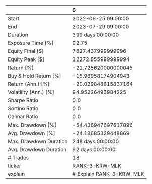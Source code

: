 |                        | 0                        |
|:-----------------------|:-------------------------|
| Start                  | 2022-06-25 09:00:00      |
| End                    | 2023-07-29 09:00:00      |
| Duration               | 399 days 00:00:00        |
| Exposure Time [%]      | 92.75                    |
| Equity Final [$]       | 7827.437999999996        |
| Equity Peak [$]        | 12272.855999999994       |
| Return [%]             | -21.725620000000045      |
| Buy & Hold Return [%]  | -15.96958174904943       |
| Return (Ann.) [%]      | -20.029848615837164      |
| Volatility (Ann.) [%]  | 94.95226493984225        |
| Sharpe Ratio           | 0.0                      |
| Sortino Ratio          | 0.0                      |
| Calmar Ratio           | 0.0                      |
| Max. Drawdown [%]      | -54.436947697617896      |
| Avg. Drawdown [%]      | -24.18685329448869       |
| Max. Drawdown Duration | 248 days 00:00:00        |
| Avg. Drawdown Duration | 92 days 00:00:00         |
| # Trades               | 18                       |
| ticker                 | RANK-3-KRW-MLK           |
| explain                | # Explain RANK-3-KRW-MLK |